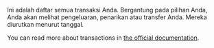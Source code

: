 Ini adalah daftar semua transaksi Anda. Bergantung pada pilihan Anda, Anda akan melihat pengeluaran, penarikan atau transfer Anda. Mereka diurutkan menurut tanggal.

You can read more about transactions in [the official documentation](https://firefly-iii.readthedocs.io/en/latest/concepts/transactions.html).